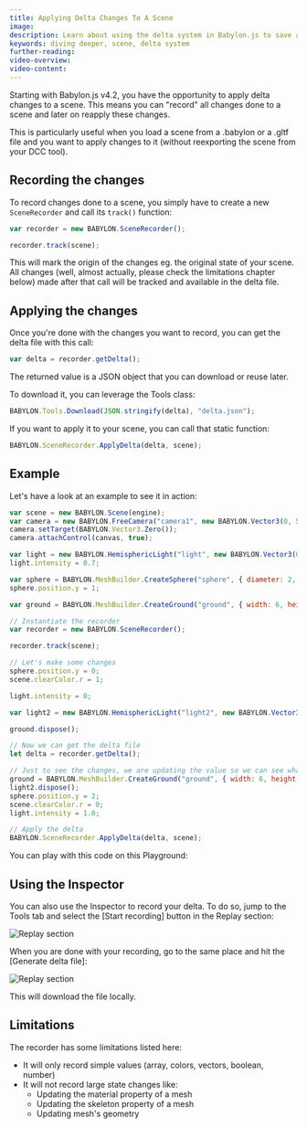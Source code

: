 ```yaml
---
title: Applying Delta Changes To A Scene
image:
description: Learn about using the delta system in Babylon.js to save and reload changes made to your scenes.
keywords: diving deeper, scene, delta system
further-reading:
video-overview:
video-content:
---
```


Starting with Babylon.js v4.2, you have the opportunity to apply delta changes to a scene.
This means you can "record" all changes done to a scene and later on reapply these changes.

This is particularly useful when you load a scene from a .babylon or a .gltf file and you want to apply changes to it (without reexporting the scene from your DCC tool).

## Recording the changes

To record changes done to a scene, you simply have to create a new `SceneRecorder` and call its `track()` function:

```javascript
var recorder = new BABYLON.SceneRecorder();

recorder.track(scene);
```

This will mark the origin of the changes eg. the original state of your scene. All changes (well, almost actually, please check the limitations chapter below) made after that call will be tracked and available in the delta file.

## Applying the changes

Once you're done with the changes you want to record, you can get the delta file with this call:

```javascript
var delta = recorder.getDelta();
```

The returned value is a JSON object that you can download or reuse later.

To download it, you can leverage the Tools class:

```javascript
BABYLON.Tools.Download(JSON.stringify(delta), "delta.json");
```

If you want to apply it to your scene, you can call that static function:

```javascript
BABYLON.SceneRecorder.ApplyDelta(delta, scene);
```

## Example

Let's have a look at an example to see it in action:

```javascript
var scene = new BABYLON.Scene(engine);
var camera = new BABYLON.FreeCamera("camera1", new BABYLON.Vector3(0, 5, -10), scene);
camera.setTarget(BABYLON.Vector3.Zero());
camera.attachControl(canvas, true);

var light = new BABYLON.HemisphericLight("light", new BABYLON.Vector3(0, 1, 0), scene);
light.intensity = 0.7;

var sphere = BABYLON.MeshBuilder.CreateSphere("sphere", { diameter: 2, segments: 32 }, scene);
sphere.position.y = 1;

var ground = BABYLON.MeshBuilder.CreateGround("ground", { width: 6, height: 6 }, scene);

// Instantiate the recorder
var recorder = new BABYLON.SceneRecorder();

recorder.track(scene);

// Let's make some changes
sphere.position.y = 0;
scene.clearColor.r = 1;

light.intensity = 0;

var light2 = new BABYLON.HemisphericLight("light2", new BABYLON.Vector3(0, 1, 0), scene);

ground.dispose();

// Now we can get the delta file
let delta = recorder.getDelta();

// Just to see the changes, we are updating the value so we can see what the delta is doing
ground = BABYLON.MeshBuilder.CreateGround("ground", { width: 6, height: 6 }, scene);
light2.dispose();
sphere.position.y = 2;
scene.clearColor.r = 0;
light.intensity = 1.0;

// Apply the delta
BABYLON.SceneRecorder.ApplyDelta(delta, scene);
```

You can play with this code on this Playground: <Playground id="#MPD4TQ#1" title="Delta System Example" description="Simple example showing how to save deltas and apply them to your scene."/>

## Using the Inspector

You can also use the Inspector to record your delta. To do so, jump to the Tools tab and select the [Start recording] button in the Replay section:

![Replay section](/img/how_to/scene/inspector-record.jpg)

When you are done with your recording, go to the same place and hit the [Generate delta file]:

![Replay section](/img/how_to/scene/inspector-generate.jpg)

This will download the file locally.

## Limitations

The recorder has some limitations listed here:

- It will only record simple values (array, colors, vectors, boolean, number)
- It will not record large state changes like:
  - Updating the material property of a mesh
  - Updating the skeleton property of a mesh
  - Updating mesh's geometry
